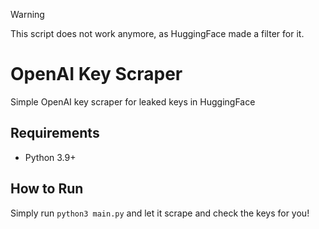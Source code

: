 > [!WARNING]  
> This script does not work anymore, as HuggingFace made a filter for it.

# OpenAI Key Scraper

Simple OpenAI key scraper for leaked keys in HuggingFace

## Requirements
- Python 3.9+

## How to Run
Simply run `python3 main.py` and let it scrape and check the keys for you!
